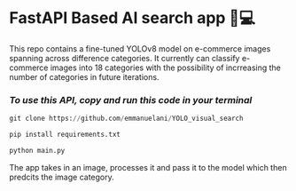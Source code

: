 # **FastAPI Based AI search app 🔎💻**

This repo contains a fine-tuned YOLOv8 model on e-commerce images spanning across difference categories.
It currently can classify e-commerce images into 18 categories with the possibility of incrreasing the number of categories in future iterations.

### _To use this API, copy and run this code in your terminal_
```python
git clone https://github.com/emmanuelani/YOLO_visual_search

pip install requirements.txt

python main.py
```
The app takes in an image, processes it and pass it to the model which then predcits the image category.
